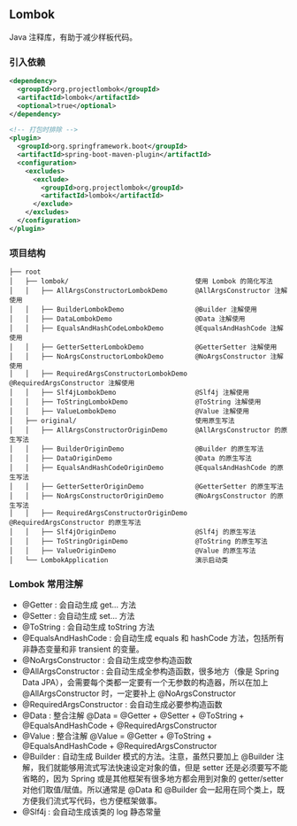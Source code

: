 ## Lombok

Java 注释库，有助于减少样板代码。

### 引入依赖

```xml
<dependency>
  <groupId>org.projectlombok</groupId>
  <artifactId>lombok</artifactId>
  <optional>true</optional>
</dependency>
```

```xml
<!-- 打包时排除 -->
<plugin>
  <groupId>org.springframework.boot</groupId>
  <artifactId>spring-boot-maven-plugin</artifactId>
  <configuration>
    <excludes>
      <exclude>
        <groupId>org.projectlombok</groupId>
        <artifactId>lombok</artifactId>
      </exclude>
    </excludes>
  </configuration>
</plugin>
```

### 项目结构

```
├── root
│   ├── lombok/                                使用 Lombok 的简化写法
│   │   ├── AllArgsConstructorLombokDemo       @AllArgsConstructor 注解使用
│   │   ├── BuilderLombokDemo                  @Builder 注解使用
│   │   ├── DataLombokDemo                     @Data 注解使用
│   │   ├── EqualsAndHashCodeLombokDemo        @EqualsAndHashCode 注解使用
│   │   ├── GetterSetterLombokDemo             @GetterSetter 注解使用
│   │   ├── NoArgsConstructorLombokDemo        @NoArgsConstructor 注解使用
│   │   ├── RequiredArgsConstructorLombokDemo  @RequiredArgsConstructor 注解使用
│   │   ├── Slf4jLombokDemo                    @Slf4j 注解使用
│   │   ├── ToStringLombokDemo                 @ToString 注解使用
│   │   ├── ValueLombokDemo                    @Value 注解使用
│   ├── original/                              使用原生写法
│   │   ├── AllArgsConstructorOriginDemo       @AllArgsConstructor 的原生写法
│   │   ├── BuilderOriginDemo                  @Builder 的原生写法
│   │   ├── DataOriginDemo                     @Data 的原生写法
│   │   ├── EqualsAndHashCodeOriginDemo        @EqualsAndHashCode 的原生写法
│   │   ├── GetterSetterOriginDemo             @GetterSetter 的原生写法
│   │   ├── NoArgsConstructorOriginDemo        @NoArgsConstructor 的原生写法
│   │   ├── RequiredArgsConstructorOriginDemo  @RequiredArgsConstructor 的原生写法
│   │   ├── Slf4jOriginDemo                    @Slf4j 的原生写法
│   │   ├── ToStringOriginDemo                 @ToString 的原生写法
│   │   ├── ValueOriginDemo                    @Value 的原生写法
│   └── LombokApplication                      演示启动类
```

### Lombok 常用注解

- @Getter : 会自动生成 get... 方法
- @Setter : 会自动生成 set... 方法
- @ToString : 会自动生成 toString 方法
- @EqualsAndHashCode : 会自动生成 equals 和 hashCode 方法，包括所有非静态变量和非 transient 的变量。
- @NoArgsConstructor : 会自动生成空参构造函数
- @AllArgsConstructor : 会自动生成全参构造函数，很多地方（像是 Spring Data JPA），会需要每个类都一定要有一个无参数的构造器，所以在加上 @AllArgsConstructor 时，一定要补上 @NoArgsConstructor
- @RequiredArgsConstructor : 会自动生成必要参构造函数
- @Data : 整合注解 @Data = @Getter + @Setter + @ToString + @EqualsAndHashCode + @RequiredArgsConstructor
- @Value : 整合注解 @Value = @Getter + @ToString + @EqualsAndHashCode + @RequiredArgsConstructor
- @Builder : 自动生成 Builder 模式的方法。注意，虽然只要加上 @Builder 注解，我们就能够用流式写法快速设定对象的值，但是 setter 还是必须要写不能省略的，因为 Spring 或是其他框架有很多地方都会用到对象的 getter/setter 对他们取值/赋值。所以通常是 @Data 和 @Builder 会一起用在同个类上，既方便我们流式写代码，也方便框架做事。
- @Slf4j :  会自动生成该类的 log 静态常量
